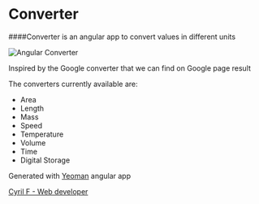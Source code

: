 # Converter

####Converter is an angular app to convert values in different units

![Angular Converter](https://raw.github.com/cyrilf/angular-converter/master/angular-converter.png)


Inspired by the Google converter that we can find on Google page result

The converters currently available are:

 - Area
 - Length
 - Mass
 - Speed
 - Temperature
 - Volume
 - Time
 - Digital Storage


Generated with [Yeoman](http://yeoman.io) angular app

[Cyril F - Web developer](http://cyrilf.com)